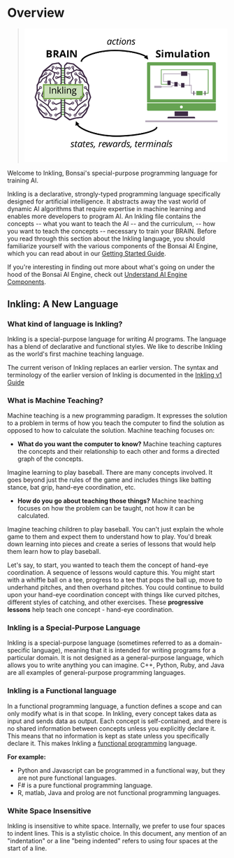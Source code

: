 # Overview

> ![Brain and Simulator][3]

Welcome to Inkling, Bonsai's special-purpose programming language for training AI.

Inkling is a declarative, strongly-typed programming language specifically designed for artificial intelligence. It abstracts away the vast world of dynamic AI algorithms that require expertise in machine learning and enables more developers to program AI. An Inkling file contains the concepts -- what you want to teach the AI -- and the curriculum, -- how you want to teach the concepts -- necessary to train your BRAIN. Before you read through this section about the Inkling language, you should familiarize yourself with the various components of the Bonsai AI Engine, which you can read about in our [Getting Started Guide][1].

If you're interesting in finding out more about what's going on under the hood of the Bonsai AI Engine, check out [Understand AI Engine Components][2].

## Inkling: A New Language

### What kind of language is Inkling?

Inkling is a special-purpose language for writing AI programs. The language has a blend of declarative and functional styles. We like to describe Inkling as the world's first machine teaching language.  

The current verison of Inkling replaces an earlier version. The syntax and terminology of the earlier version of Inkling is documented in the [Inkling v1 Guide][5]

### What is Machine Teaching?

Machine teaching is a new programming paradigm. It expresses the solution to a problem in terms of how you teach the computer to find the solution as opposed to how to calculate the solution. Machine teaching focuses on:

* **What do you want the computer to know?**
Machine teaching captures the concepts and their relationship to each other and forms a directed graph of the concepts.

Imagine learning to play baseball. There are many concepts involved. It goes beyond just the rules of the game and includes things like batting stance, bat grip, hand-eye coordination, etc.

* **How do you go about teaching those things?**
Machine teaching focuses on how the problem can be taught, not how it can be calculated.

Imagine teaching children to play baseball. You can't just explain the whole game to them and expect them to understand how to play. You'd break down learning into pieces and create a series of lessons that would help them learn how to play baseball.

Let's say, to start, you wanted to teach them the concept of hand-eye coordination. A sequence of lessons would capture this. You might start with a whiffle ball on a tee, progress to a tee that pops the ball up, move to underhand pitches, and then overhand pitches. You could continue to build upon your hand-eye coordination concept with things like curved pitches, different styles of catching, and other exercises. These **progressive lessons** help teach one concept - hand-eye coordination.

### Inkling is a Special-Purpose Language

Inkling is a special-purpose language (sometimes referred to as a domain-specific language), meaning that it is intended for writing programs for a particular domain. It is not designed as a general-purpose language, which allows you to write anything you can imagine. C++, Python, Ruby, and Java are all examples of general-purpose programming languages.

### Inkling is a Functional language

In a functional programming language, a function defines a scope and can only modify what is in that scope. In Inkling, every concept takes data as input and sends data as output. Each concept is self-contained, and there is no shared information between concepts unless you explicitly declare it. This means that no information is kept as state unless you specifically declare it. This makes Inkling a [functional programming][4] language.

**For example:**

* Python and Javascript can be programmed in a functional way, but they are not pure functional languages.
* F# is a pure functional programming language.
* R, matlab, Java and prolog are not functional programming languages.

### White Space Insensitive

Inkling is insensitive to white space. Internally, we prefer to use four spaces to indent lines. This is a stylistic choice. In this document, any mention of an "indentation" or a line "being indented" refers to using four spaces at the start of a line.


[1]: ./getting-started.html#the-bonsai-platform
[2]: ./ai-engine-guide.html
[3]: ../../images/data-flow-simple.png
[4]: https://en.wikipedia.org/wiki/Functional_programming
[5]: ../../guides/inkling-guide.html#overview
